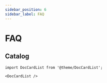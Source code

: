 ```yaml
---
sidebar_position: 6
sidebar_label: FAQ
---
```


# FAQ

## Catalog

```mdx-code-block
import DocCardList from '@theme/DocCardList';

<DocCardList />
```

